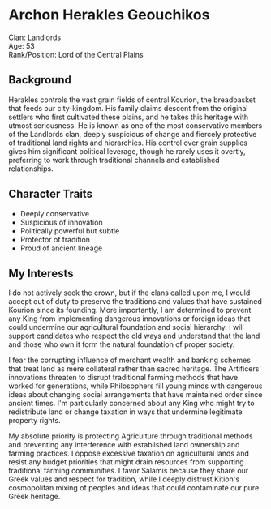 # Archon Herakles Geouchikos

Clan: Landlords  
Age: 53  
Rank/Position: Lord of the Central Plains  

## Background

Herakles controls the vast grain fields of central Kourion, the breadbasket that feeds our city-kingdom. His family claims descent from the original settlers who first cultivated these plains, and he takes this heritage with utmost seriousness. He is known as one of the most conservative members of the Landlords clan, deeply suspicious of change and fiercely protective of traditional land rights and hierarchies. His control over grain supplies gives him significant political leverage, though he rarely uses it overtly, preferring to work through traditional channels and established relationships.

## Character Traits

- Deeply conservative
- Suspicious of innovation
- Politically powerful but subtle
- Protector of tradition
- Proud of ancient lineage

## My Interests

I do not actively seek the crown, but if the clans called upon me, I would accept out of duty to preserve the traditions and values that have sustained Kourion since its founding. More importantly, I am determined to prevent any King from implementing dangerous innovations or foreign ideas that could undermine our agricultural foundation and social hierarchy. I will support candidates who respect the old ways and understand that the land and those who own it form the natural foundation of proper society.

I fear the corrupting influence of merchant wealth and banking schemes that treat land as mere collateral rather than sacred heritage. The Artificers' innovations threaten to disrupt traditional farming methods that have worked for generations, while Philosophers fill young minds with dangerous ideas about changing social arrangements that have maintained order since ancient times. I'm particularly concerned about any King who might try to redistribute land or change taxation in ways that undermine legitimate property rights.

My absolute priority is protecting Agriculture through traditional methods and preventing any interference with established land ownership and farming practices. I oppose excessive taxation on agricultural lands and resist any budget priorities that might drain resources from supporting traditional farming communities. I favor Salamis because they share our Greek values and respect for tradition, while I deeply distrust Kition's cosmopolitan mixing of peoples and ideas that could contaminate our pure Greek heritage.

